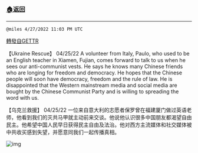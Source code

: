 ###  [:house:返回](README.md)
---


`@miles 4/27/2022 11:03 PM UTC`

[轉發自GETTR](https://gettr.com/post/p17dnu8ba31)

【Ukraine Rescue】 04/25/22 A volunteer from Italy, Paulo, who used to be an English teacher in Xiamen, Fujian, comes forward to talk to us when he sees our anti-communist vests. He says he knows many Chinese friends who are longing for freedom and democracy. He hopes that the Chinese people will soon have democracy, freedom and the rule of law. He is disappointed that the Western mainstream media and social media are bought by the Chinese Communist Party and is willing to spreading the word with us.

【乌克兰救援】 04/25/22 一位来自意大利的志愿者保罗曾在福建厦门做过英语老师，他看到我们的灭共马甲就主动前来交谈。他说他认识很多中国朋友都渴望自由民主。他希望中国人民早日获得民主自由及法治。他对西方主流媒体和社交媒体被中共收买感到失望，并愿意同我们一起传播真相。

![img](https://media.gettr.com/group10/getter/2022/04/27/23/d191576e-9a12-2b04-04d2-e6fdab74d501/out.jpg)
